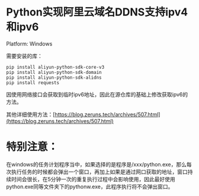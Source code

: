 # Python实现阿里云域名DDNS支持ipv4和ipv6

Platform: Windows

需要安装的库：
```
pip install aliyun-python-sdk-core-v3
pip install aliyun-python-sdk-domain
pip install aliyun-python-sdk-alidns
pip install requests
```

因使用网络接口会获取到临时ipv6地址，因此在源仓库的基础上修改获取ipv6的方法。

其他详细使用方法：[https://blog.zeruns.tech/archives/507.html](https://blog.zeruns.tech/archives/507.html)

# 特别注意：

在windows的任务计划程序当中，如果选择的是程序是/xxx/python.exe，那么每次执行任务的时候都会弹出一个窗口，再加上如果是通过网口获取的地址，窗口持续时间会很长，在5分钟一次的重复执行过程中会影响使用，因此最好使用python.exe同等文件夹下的pythonw.exe，此程序执行将不会弹出窗口。

